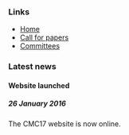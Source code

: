 ### Links

<!-- #### Conference -->

* [Home](/)
* [Call for papers](/call-for-papers/)
* [Committees](/committees/)



### Latest news

#### Website launched
##### 26 January 2016
The CMC17 website is now online.
